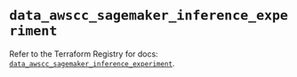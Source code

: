 # `data_awscc_sagemaker_inference_experiment`

Refer to the Terraform Registry for docs: [`data_awscc_sagemaker_inference_experiment`](https://registry.terraform.io/providers/hashicorp/awscc/0.70.0/docs/data-sources/sagemaker_inference_experiment).
